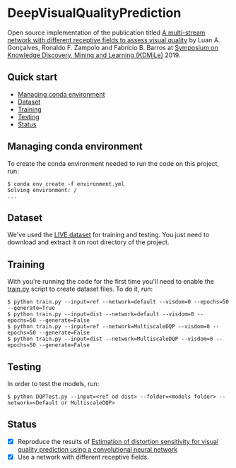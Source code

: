 # DeepVisualQualityPrediction

Open source implementation of the publication titled [A multi-stream network with different receptive fields to assess visual quality](https://doi.org/10.5753/kdmile.2019.8790) by Luan A. Gonçalves, Ronaldo F. Zampolo and Fabrício B. Barros at [Symposium on Knowledge Discovery, Mining and Learning (KDMiLe)](http://sbbd.org.br/kdmile2019/) 2019.

## Quick start

- [Managing conda environment](#managing-conda-environment)
- [Dataset](#dataset)
- [Training](#training)
- [Testing](#testing)
- [Status](#status)

## Managing conda environment

To create the conda environment needed to run the code on this project, run:

```shell
$ conda env create -f environment.yml
Solving environment: /
...
```

## Dataset

We've used the [LIVE dataset](http://live.ece.utexas.edu/research/quality/subjective.htm) for training and testing. You just need to download and extract it on root directory of the project.

## Training

With you're running the code for the first time you'll need to enable the [train.py](https://github.com/LuanAGoncalves/DeepVisualQualityPrediction/blob/master/train.py) script to create dataset files. To do it, run:

```shell
$ python train.py --input=ref --network=default --visdom=0 --epochs=50 --generate=True
$ python train.py --input=dist --network=default --visdom=0 --epochs=50 --generate=False
$ python train.py --input=ref --network=MultiscaleDQP --visdom=0 --epochs=50 --generate=False
$ python train.py --input=dist --network=MultiscaleDQP --visdom=0 --epochs=50 --generate=False
```

## Testing

In order to test the models, run:

```shell
$ python DQPTest.py --input=<ref od dist> --folder=<models folder> --network=<Default or MultiscaleDQP>
```

## Status

- [x] Reproduce the results of [Estimation of distortion sensitivity for visual quality prediction using a convolutional neural network](https://www.sciencedirect.com/science/article/pii/S1051200418308868)
- [x] Use a network with different receptive fields.

